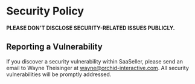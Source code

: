 # Security Policy

**PLEASE DON'T DISCLOSE SECURITY-RELATED ISSUES PUBLICLY.**

## Reporting a Vulnerability

If you discover a security vulnerability within SaaSeller, please send an email to Wayne Theisinger at wayne@orchid-interactive.com. All security vulnerabilities will be promptly addressed.

